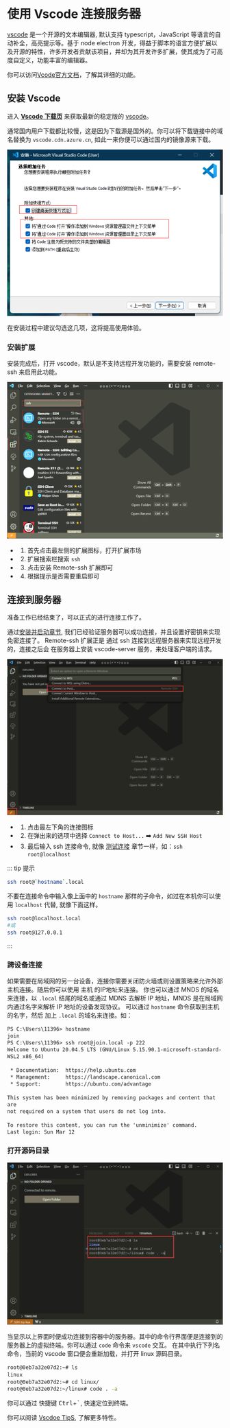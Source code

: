 # 使用 Vscode 连接服务器

[vscode](https://code.visualstudio.com/) 是一个开源的文本编辑器, 默认支持 typescript，JavaScript 等语言的自动补全，高亮提示等。基于 node electron 开发，得益于脚本的语言方便扩展以及开源的特性，许多开发者贡献该项目，并却为其开发许多扩展，使其成为了可高度自定义，功能丰富的编辑器。

你可以访问[Vcode官方文档](https://code.visualstudio.com/docs)，了解其详细的功能。

## 安装 Vscode

 进入 **[Vscode 下载页](https://code.visualstudio.com/#alt-downloads)** 来获取最新的稳定版的 [vscode](https://code.visualstudio.com/)。

通常国内用户下载都比较慢，这是因为下载源是国外的。你可以将下载链接中的域名替换为 `vscode.cdn.azure.cn`, 如此一来你便可以通过国内的镜像源来下载。

![](./assets/vscode-install.png)

在安装过程中建议勾选这几项，这将提高使用体验。

### 安装扩展

安装完成后，打开 vscode，默认是不支持远程开发功能的，需要安装 remote-ssh 来启用此功能。

![](./assets/vscode-extention.png)

- 1. 首先点击最左侧的扩展图标，打开扩展市场
- 2. 扩展搜索栏搜索 `ssh`
- 3. 点击安装 Remote-ssh 扩展即可
- 4. 根据提示是否需要重启即可

## 连接到服务器

准备工作已经结束了，可以正式的进行连接工作了。

通过[安装并启动章节](./README.md), 我们已经验证服务器可以成功连接，并且设置好密钥来实现免密连接了。
Remote-ssh 扩展正是 通过 ssh 连接到远程服务器来实现远程开发的，连接之后会 在服务器上安装 vscode-server 服务，来处理客户端的请求。

![](./assets/ssh.png)

- 1. 点击最左下角的连接图标
- 2. 在弹出来的选项中选择 `Connect to Host...` ➡️ `Add New SSH Host` 
- 3. 最后输入 ssh 连接命令, 就像 [测试连接](./README.md#测试连接) 章节一样，如：`ssh root@localhost`

::: tip 提示
```bash
ssh root@`hostname`.local
```
不要在连接命令中输入像上面中的 `hostname` 那样的子命令，如过在本机你可以使用 `localhost` 代替, 就像下面这样。
```bash
ssh root@localhost.local
#或
ssh root@127.0.0.1
```
:::

### 跨设备连接

如果需要在局域网的另一台设备，连接你需要关闭防火墙或则设置策略来允许外部主机连接。随后你可以使用 主机 的IP地址来连接。
你也可以通过 MNDS 的域名来连接，以 `.local` 结尾的域名或通过 MDNS 去解析 IP 地址，MNDS 是在局域网内通过名字来解析 IP 地址的设备发现协议。
可以通过 `hostname` 命令获取到主机的名字，然后 加上 `.local` 的域名来连接。如：
```text:no-line-numbers {1,3}
PS C:\Users\11396> hostname
join
PS C:\Users\11396> ssh root@join.local -p 222
Welcome to Ubuntu 20.04.5 LTS (GNU/Linux 5.15.90.1-microsoft-standard-WSL2 x86_64)

 * Documentation:  https://help.ubuntu.com
 * Management:     https://landscape.canonical.com
 * Support:        https://ubuntu.com/advantage

This system has been minimized by removing packages and content that are
not required on a system that users do not log into.

To restore this content, you can run the 'unminimize' command.
Last login: Sun Mar 12
```

### 打开源码目录

![](./assets/connected.png)

当显示以上界面时便成功连接到容器中的服务器。其中的命令行界面便是连接到的服务器上的虚拟终端。你可以通过 `code` 命令来 `vscode` 交互。
在其中执行下列名命令，当前的 vscode 窗口便会重新加载，并打开 linux 源码目录。
```bash
root@0eb7a32e07d2:~# ls
linux
root@0eb7a32e07d2:~# cd linux/
root@0eb7a32e07d2:~/linux# code . -a
```
你可以通过 快捷键 <kbd>Ctrl</kbd>+<kbd>`</kbd>, 快速定位到终端。

你可以阅读 [Vscdoe TipS](https://code.visualstudio.com/docs/getstarted/tips-and-tricks), 了解更多特性。
